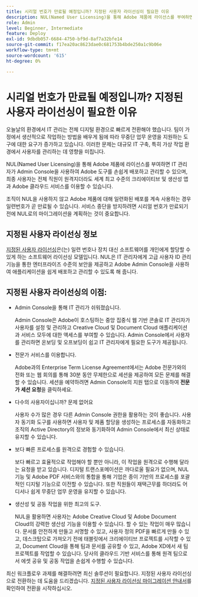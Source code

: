 ```yaml
---
title: 시리얼 번호가 만료될 예정입니까? 지정된 사용자 라이선싱이 필요한 이유
description: NUL(Named User Licensing)을 통해 Adobe 제품에 라이선스를 부여하면 IT 관리자가 Admin Console을 사용하여 Adobe 도구를 손쉽게 배포하고 관리할 수 있으며, 최종 사용자는 전체 직원이 원격지에 있더라도 세계적 수준의 창의적이고 생산적인 앱과 Adobe 클라우드 서비스에 액세스할 수 있습니다
role: Admin
level: Beginner, Intermediate
feature: Deploy
exl-id: 9dbdb057-6684-4750-bf9d-8af7a32bfe14
source-git-commit: f17ea20ac8623dae0c681753b4bde250a1c9b06e
workflow-type: tm+mt
source-wordcount: '615'
ht-degree: 0%

---
```


# 시리얼 번호가 만료될 예정입니까? 지정된 사용자 라이선싱이 필요한 이유

오늘날의 환경에서 IT 관리는 전체 디지털 환경으로 빠르게 전환해야 했습니다. 팀이 가정에서 생산적으로 작업하는 방법을 배우게 됨에 따라 무중단 업무 운영을 지원하는 도구에 대한 요구가 증가하고 있습니다. 이러한 문제는 대규모 IT 구축, 특히 가상 작업 환경에서 사용자를 관리하는 데 영향을 미칩니다.

NUL(Named User Licensing)을 통해 Adobe 제품에 라이선스를 부여하면 IT 관리자가 Admin Console을 사용하여 Adobe 도구를 손쉽게 배포하고 관리할 수 있으며, 최종 사용자는 전체 직원이 원격지더라도 세계 최고 수준의 크리에이티브 및 생산성 앱과 Adobe 클라우드 서비스를 이용할 수 있습니다.

조직이 NUL을 사용하지 않고 Adobe 제품에 대해 일련화된 배포를 계속 사용하는 경우 일련번호가 곧 만료될 수 있습니다. 서비스 중단을 방지하려면 시리얼 번호가 만료되기 전에 NUL로의 마이그레이션을 계획하는 것이 중요합니다.

## 지정된 사용자 라이선싱 정보

[지정된 사용자 라이선싱](https://helpx.adobe.com/kr/enterprise/using/licensing.html)은(는) 일련 번호나 장치 대신 소프트웨어를 개인에게 할당할 수 있게 하는 소프트웨어 라이선싱 모델입니다. NUL은 IT 관리자에게 고급 사용자 ID 관리 기능을 통한 엔터프라이즈 수준의 보안을 제공하고 Adobe Admin Console을 사용하여 애플리케이션을 쉽게 배포하고 관리할 수 있도록 해 줍니다.

## 지정된 사용자 라이선싱의 이점:

* Admin Console을 통해 IT 관리가 쉬워졌습니다.

  Admin Console은 Adobe이 호스팅하는 중앙 집중식 웹 기반 콘솔로 IT 관리자가 사용자를 설정 및 관리하고 Creative Cloud 및 Document Cloud 애플리케이션과 서비스 모두에 대한 액세스를 부여할 수 있습니다. Admin Console에서 사용자를 관리하면 온보딩 및 오프보딩이 쉽고 IT 관리자에게 필요한 도구가 제공됩니다.

* 전문가 서비스를 이용합니다.

  Adobe과의 Enterprise Term License Agreement에서는 Adobe 전문가와의 전화 또는 웹 회의를 통해 30분 동안 무제한으로 세션을 제공하여 모든 문제를 해결할 수 있습니다. 세션을 예약하려면 Admin Console의 지원 탭으로 이동하여 **전문가 세션 요청**&#x200B;을 클릭하세요.

* 다수의 사용자이십니까? 문제 없어요

  사용자 수가 많은 경우 다른 Admin Console 권한을 활용하는 것이 좋습니다. 사용자 동기화 도구를 사용하면 사용자 및 제품 할당을 생성하는 프로세스를 자동화하고 조직의 Active Directory의 정보와 동기화하여 Admin Console에서 최신 상태로 유지할 수 있습니다.

* 보다 빠른 프로세스를 원격으로 경험할 수 있습니다.

  보다 빠르고 효율적으로 작업해야 할 뿐만 아니라, 이 작업을 원격으로 수행해 달라는 요청을 받고 있습니다. 디지털 트랜스포메이션은 까다로울 필요가 없으며, NUL 기능 및 Adobe PDF 서비스와의 통합을 통해 기업은 종이 기반의 프로세스를 포괄적인 디지털 기능으로 이전할 수 있습니다. 또한 직원들이 재택근무를 하더라도 어디서나 쉽게 무중단 업무 운영을 유지할 수 있습니다.

* 생산성 및 공동 작업을 위한 최고의 도구.

  NUL을 활용하면 사용자는 Adobe Creative Cloud 및 Adobe Document Cloud의 강력한 생산성 기능을 이용할 수 있습니다. 할 수 있는 작업이 매우 많습니다. 문서를 안전하게 만들고 서명할 수 있고, 사용자 정의 PDF을 빠르게 만들 수 있고, 데스크탑으로 가져오기 전에 태블릿에서 크리에이티브 프로젝트를 시작할 수 있고, Document Cloud을 통해 팀과 문서를 공유할 수 있고, Adobe XD에서 새 팀 프로젝트를 작업할 수 있습니다. 당사의 클라우드 기반 서비스를 통해 원격 팀으로서 에셋 공유 및 공동 작업을 손쉽게 수행할 수 있습니다.

최신 워크플로우 과제를 해결하려면 최신 솔루션이 필요합니다. 지정된 사용자 라이선싱으로 전환하는 데 도움을 드리겠습니다. [지정된 사용자 라이선싱 마이그레이션 안내서](https://offers.adobe.com/content/dam/offer-manager/en/na/marketing/CCE/Adobe_Named_User_Licensing_Migration_Guide.pdf)를 확인하여 전환을 시작하십시오.

